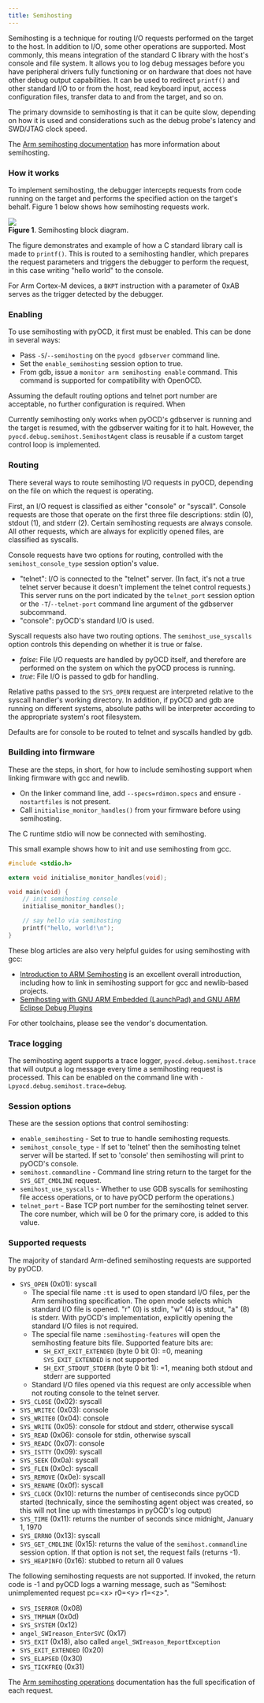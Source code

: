 ```yaml
---
title: Semihosting
---
```


Semihosting is a technique for routing I/O requests performed on the target to the host. In addition to I/O, some other
operations are supported. Most commonly, this means integration of the standard C library with the host's console and
file system. It allows you to log debug messages before you have peripheral drivers fully functioning or on hardware
that does not have other debug output capabilities. It can be used to redirect `printf()` and other standard I/O to or
from the host, read keyboard input, access configuration files, transfer data to and from the target, and so on.

The primary downside to semihosting is that it can be quite slow, depending on how it is used and considerations such
as the debug probe's latency and SWD/JTAG clock speed.

The [Arm semihosting documentation](https://developer.arm.com/documentation/dui0471/i/semihosting/what-is-semihosting-?lang=en)
has more information about semihosting.


### How it works

To implement semihosting, the debugger intercepts requests from code running on the target and performs
the specified action on the target's behalf. Figure 1 below shows how semihosting requests work.

![](resources/semihosting.svg)\
**Figure 1**. Semihosting block diagram.

The figure demonstrates and example of how a C standard library call is made to `printf()`. This is routed to a
semihosting handler, which prepares the request parameters and triggers the debugger to perform the request, in this
case writing "hello world" to the console.

For Arm Cortex-M devices, a `BKPT` instruction with a parameter of 0xAB serves as the trigger detected by the debugger.


### Enabling

To use semihosting with pyOCD, it first must be enabled. This can be done in several ways:

- Pass `-S`/`--semihosting` on the `pyocd gdbserver` command line.
- Set the `enable_semihosting` session option to true.
- From gdb, issue a `monitor arm semihosting enable` command. This command is supported for compatibility with OpenOCD.

Assuming the default routing options and telnet port number are acceptable, no further configuration is required. When

<div class="alert alert-info">
Currently semihosting only works when pyOCD's gdbserver is running and the target is resumed, with the gdbserver
waiting for it to halt. However, the <code>pyocd.debug.semihost.SemihostAgent</code> class is reusable if a custom
target control loop is implemented.
</div>


### Routing

There several ways to route semihosting I/O requests in pyOCD, depending on the file on which the request is operating.

First, an I/O request is classified as either "console" or "syscall". Console requests are those that operate on the
first three file descriptions: stdin (0), stdout (1), and stderr (2). Certain semihosting requests are always console.
All other requests, which are always for explicitly opened files, are classified as syscalls.

Console requests have two options for routing, controlled with the `semihost_console_type` session option's value.

- "telnet": I/O is connected to the "telnet" server. (In fact, it's not a true telnet server because it doesn't implement
    the telnet control requests.) This server runs on the port indicated by the `telnet_port` session option or the
    `-T`/`--telnet-port` command line argument of the gdbserver subcommand.
- "console": pyOCD's standard I/O is used.

Syscall requests also have two routing options. The `semihost_use_syscalls` option controls this depending on whether it
is true or false.

- _false_: File I/O requests are handled by pyOCD itself, and therefore are performed on the system on which the pyOCD
    process is running.
- _true_: File I/O is passed to gdb for handling.

Relative paths passed to the `SYS_OPEN` request are interpreted relative to the syscall handler's working directory.
In addition, if pyOCD and gdb are running on different systems, absolute paths will be interpreter according to the
appropriate system's root filesystem.

Defaults are for console to be routed to telnet and syscalls handled by gdb.


### Building into firmware

These are the steps, in short, for how to include semihosting support when linking firmware with gcc
and newlib.

- On the linker command line, add `--specs=rdimon.specs` and ensure `-nostartfiles` is not present.
- Call `initialise_monitor_handles()` from your firmware before using semihosting.

The C runtime stdio will now be connected with semihosting.

This small example shows how to init and use semihosting from gcc.

```c
#include <stdio.h>

extern void initialise_monitor_handles(void);

void main(void) {
    // init semihosting console
    initialise_monitor_handles();

    // say hello via semihosting
    printf("hello, world!\n");
}
```

These blog articles are also very helpful guides for using semihosting with gcc:

- [Introduction to ARM Semihosting](https://interrupt.memfault.com/blog/arm-semihosting) is an excellent
    overall introduction, including how to link in semihosting support for gcc and newlib-based projects.
- [Semihosting with GNU ARM Embedded (LaunchPad) and GNU ARM Eclipse Debug Plugins](https://mcuoneclipse.com/2014/09/11/semihosting-with-gnu-arm-embedded-launchpad-and-gnu-arm-eclipse-debug-plugins/)

For other toolchains, please see the vendor's documentation.


### Trace logging

The semihosting agent supports a trace logger, `pyocd.debug.semihost.trace` that will output a log message every time a
semihosting request is processed. This can be enabled on the command line with `-Lpyocd.debug.semihost.trace=debug`.


### Session options

These are the session options that control semihosting:

- `enable_semihosting` - Set to true to handle semihosting requests.
- `semihost_console_type` - If set to 'telnet' then the semihosting telnet server will be started. If set to 'console' then semihosting will print to pyOCD's console.
- `semihost.commandline` - Command line string return to the target for the `SYS_GET_CMDLINE` request.
- `semihost_use_syscalls` - Whether to use GDB syscalls for semihosting file access operations, or to have pyOCD perform the operations.)
- `telnet_port` - Base TCP port number for the semihosting telnet server. The core number, which will be 0 for the primary core, is added to this value.


### Supported requests

The majority of standard Arm-defined semihosting requests are supported by pyOCD.

- `SYS_OPEN` (0x01): syscall
    - The special file name `:tt` is used to open standard I/O files, per the Arm semihosting specification. The open
    mode selects which standard I/O file is opened. "r" (0) is stdin, "w" (4) is stdout, "a" (8) is stderr. With pyOCD's
    implementation, explicitly opening the standard I/O files is not required.
    - The special file name `:semihosting-features` will open the semihosting feature bits file. Supported
        feature bits are:
        - `SH_EXT_EXIT_EXTENDED` (byte 0 bit 0): =0, meaning `SYS_EXIT_EXTENDED` is not supported
        - `SH_EXT_STDOUT_STDERR` (byte 0 bit 1): =1, meaning both stdout and stderr are supported
    - Standard I/O files opened via this request are only accessible when not routing console to the telnet server.
- `SYS_CLOSE` (0x02): syscall
- `SYS_WRITEC` (0x03): console
- `SYS_WRITE0` (0x04): console
- `SYS_WRITE` (0x05): console for stdout and stderr, otherwise syscall
- `SYS_READ` (0x06): console for stdin, otherwise syscall
- `SYS_READC` (0x07): console
- `SYS_ISTTY` (0x09): syscall
- `SYS_SEEK` (0x0a): syscall
- `SYS_FLEN` (0x0c): syscall
- `SYS_REMOVE` (0x0e): syscall
- `SYS_RENAME` (0x0f): syscall
- `SYS_CLOCK` (0x10): returns the number of centiseconds since pyOCD started (technically, since the semihosting agent
    object was created, so this will not line up with timestamps in pyOCD's log output)
- `SYS_TIME` (0x11): returns the number of seconds since midnight, January 1, 1970
- `SYS_ERRNO` (0x13): syscall
- `SYS_GET_CMDLINE` (0x15): returns the value of the `semihost.commandline` session option. If that option
    is not set, the request fails (returns -1).
- `SYS_HEAPINFO` (0x16): stubbed to return all 0 values


The following semihosting requests are not supported. If invoked, the return code is -1 and pyOCD logs a
warning message, such as "Semihost: unimplemented request pc=\<x> r0=\<y> r1=\<z>".

- `SYS_ISERROR` (0x08)
- `SYS_TMPNAM` (0x0d)
- `SYS_SYSTEM` (0x12)
- `angel_SWIreason_EnterSVC` (0x17)
- `SYS_EXIT` (0x18), also called `angel_SWIreason_ReportException`
- `SYS_EXIT_EXTENDED` (0x20)
- `SYS_ELAPSED` (0x30)
- `SYS_TICKFREQ` (0x31)

The [Arm semihosting operations](https://developer.arm.com/documentation/dui0471/i/semihosting/semihosting-operations?lang=en)
documentation has the full specification of each request.


